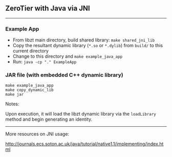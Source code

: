 ## ZeroTier with Java via JNI
***

### Example App

- From libzt main directory, build shared library: `make shared_jni_lib`
- Copy the resultant dynamic library (`*.so` or `*.dylib`) from `build/` to this current directory
- Change to this directory and `make example_java_app`
- Run: `java -cp "." ExampleApp`

### JAR file (with embedded C++ dynamic library)

```
make example_java_app
make copy_dynamic_lib
make jar
```

Notes:

Upon execution, it will load the libzt dynamic library via the `loadLibrary` method and begin generating an identity.

***

More resources on JNI usage:

http://journals.ecs.soton.ac.uk/java/tutorial/native1.1/implementing/index.html
